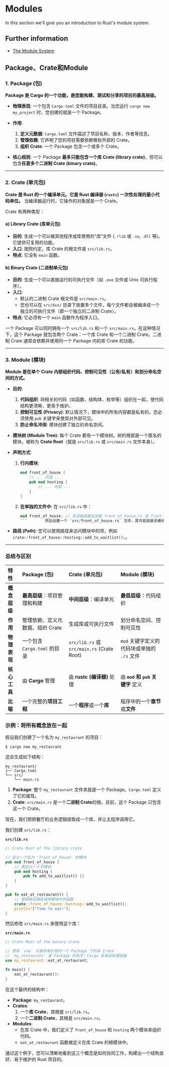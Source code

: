 # Modules

In this section we'll give you an introduction to Rust's module system.

## Further information

- [The Module System](https://doc.rust-lang.org/book/ch07-00-managing-growing-projects-with-packages-crates-and-modules.html)


## Package、Crate和Module
### 1. Package (包)

**Package 是 Cargo 的一个功能，是您能构建、测试和分享的项目的最高层级。**

-   **物理表现**: 一个包含 `Cargo.toml` 文件的项目目录。当您运行 `cargo new my_project` 时，您创建的就是一个 Package。
-   **作用**:
    1.  **定义元数据**: `Cargo.toml` 文件描述了项目名称、版本、作者等信息。
    2.  **管理依赖**: 它声明了您的项目需要依赖哪些外部的 Crate。
    3.  **组织 Crate**: 一个 Package 包含一个或多个 Crate。

-   **核心规则**: 一个 Package **最多只能包含一个库 Crate (library crate)**，但可以包含**任意多个二进制 Crate (binary crate)**。

---

### 2. Crate (单元包)

**Crate 是 Rust 的一个编译单元。它是 Rust 编译器 (`rustc`) 一次性处理的最小代码单位。** 当编译器运行时，它操作的对象就是一个 Crate。

Crate 有两种类型：

#### a) Library Crate (库单元包)

-   **目的**: 生成一个可以被其他程序或库使用的“库”文件 (`.rlib` 或 `.so`, `.dll` 等)。它提供可复用的功能。
-   **入口**: 按照约定，库 Crate 的根文件是 `src/lib.rs`。
-   **特点**: 它没有 `main` 函数。

#### b) Binary Crate (二进制单元包)

-   **目的**: 生成一个可以直接运行的可执行文件（如 `.exe` 文件或 Unix 可执行程序）。
-   **入口**:
    *   默认的二进制 Crate 根文件是 `src/main.rs`。
    *   您也可以在 `src/bin/` 目录下放置多个文件，每个文件都会被编译成一个独立的可执行文件（即一个独立的二进制 Crate）。
-   **特点**: 它必须有一个 `main` 函数作为程序入口。

一个 Package 可以同时拥有一个 `src/lib.rs` 和一个 `src/main.rs`。在这种情况下，这个 Package 就包含两个 Crate：一个库 Crate 和一个二进制 Crate。二进制 Crate 通常会依赖并使用同一个 Package 内的库 Crate 的功能。

---

### 3. Module (模块)

**Module 是在单个 Crate 内部组织代码、控制可见性（公有/私有）和划分命名空间的方式。**

-   **目的**:
    1.  **代码组织**: 将相关的代码（如函数、结构体、枚举等）组织在一起，使代码结构更清晰、更易于维护。
    2.  **控制可见性 (Privacy)**: 默认情况下，模块中的所有内容都是私有的。您必须使用 `pub` 关键字来使其对外部可见。
    3.  **防止命名冲突**: 模块创建了独立的命名空间。

-   **模块树 (Module Tree)**: 每个 Crate 都有一个模块树。树的根部是一个匿名的模块，被称为 **Crate Root**（就是 `src/lib.rs` 或 `src/main.rs` 文件本身）。

-   **声明方式**:
    1.  **行内模块**:
        ```rust
        mod front_of_house {
            // ... 内容 ...
            pub mod hosting {
                // ... 内容 ...
            }
        }
        ```
    2.  **在单独的文件中**:
        在 `src/lib.rs` 中：
        ```rust
        mod front_of_house; // 告诉编译器去加载 front_of_house.rs 或 front_of_house/mod.rs
        ```        然后创建一个 `src/front_of_house.rs` 文件，其内容就是该模块的内容。

-   **路径 (Path)**: 您可以使用路径来访问模块中的项，例如 `crate::front_of_house::hosting::add_to_waitlist();`。

---

### 总结与区别

| 特性 | Package (包) | Crate (单元包) | Module (模块) |
| :--- | :--- | :--- | :--- |
| **概念层级** | **最高层级**：项目管理和构建 | **中间层级**：编译单元 | **最低层级**：代码组织 |
| **作用** | 管理依赖、定义元数据、组织 Crate | 生成库或可执行文件 | 划分命名空间、控制可见性 |
| **物理表现** | 一个包含 `Cargo.toml` 的目录 | `src/lib.rs` 或 `src/main.rs` (Crate Root) | `mod` 关键字定义的代码块或单独的 `.rs` 文件 |
| **核心工具** | 由 **Cargo** 管理 | 由 **rustc (编译器)** 处理 | 由 **`mod` 和 `pub` 关键字** 定义 |
| **比喻** | 一个完整的**项目工程** | 一个**程序**或一个**库** | 程序中的一个**章节**或**文件** |

### 示例：将所有概念放在一起

假设我们创建了一个名为 `my_restaurant` 的项目：

```
$ cargo new my_restaurant
```

这会生成如下结构：

```
my_restaurant/
├── Cargo.toml
└── src/
    └── main.rs
```

1.  **Package**: 整个 `my_restaurant` 文件夹就是一个 Package。`Cargo.toml` 定义了它的属性。
2.  **Crate**: `src/main.rs` 是一个**二进制 Crate**的根。目前，这个 Package 只包含这一个 Crate。

现在，我们想把餐厅的业务逻辑提取成一个库，并让主程序调用它。

我们创建 `src/lib.rs`：

**`src/lib.rs`**
```rust
// Crate Root of the library crate

// 定义一个名为 'front_of_house' 的模块
pub mod front_of_house {
    // 再定义一个子模块
    pub mod hosting {
        pub fn add_to_waitlist() {}
    }
}

pub fn eat_at_restaurant() {
    // 使用绝对路径调用模块中的函数
    crate::front_of_house::hosting::add_to_waitlist();
    println!("Time to eat!");
}
```

然后修改 `src/main.rs` 来使用这个库：

**`src/main.rs`**
```rust
// Crate Root of the binary crate

// 使用 `use` 关键字来引用同一个 Package 下的库 Crate
// `my_restaurant` 是 Package 的名字，Cargo 会自动处理链接
use my_restaurant::eat_at_restaurant; 

fn main() {
    eat_at_restaurant();
}
```

在这个最终的结构中：
-   **Package**: `my_restaurant`。
-   **Crates**:
    1.  一个**库 Crate**，其根是 `src/lib.rs`。
    2.  一个**二进制 Crate**，其根是 `src/main.rs`。
-   **Modules**:
    -   在库 Crate 中，我们定义了 `front_of_house` 和 `hosting` 两个模块来组织代码。
    -   `eat_at_restaurant` 函数被定义在库 Crate 的根模块中。

通过这个例子，您可以清晰地看到这三个概念是如何协同工作，构建出一个结构良好、易于维护的 Rust 项目的。